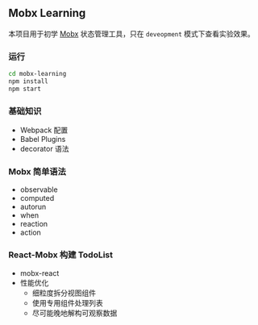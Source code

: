 ## Mobx Learning

本项目用于初学 [Mobx](https://mobx.js.org/) 状态管理工具，只在 `deveopment` 模式下查看实验效果。

### 运行

```bash
cd mobx-learning
npm install
npm start
```

### 基础知识

- Webpack 配置
- Babel Plugins
- decorator 语法

### Mobx 简单语法

- observable
- computed
- autorun
- when
- reaction
- action

### React-Mobx 构建 TodoList

- mobx-react
- 性能优化
  - 细粒度拆分视图组件
  - 使用专用组件处理列表
  - 尽可能晚地解构可观察数据